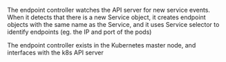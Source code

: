 
The endpoint controller watches the API server for new service events. When it detects that there is a new Service object, it creates endpoint objects with the same name as the Service, and it uses Service selector to identify endpoints (eg. the IP and port of the pods)

The endpoint controller exists in the Kubernetes master node, and interfaces with the k8s API server
